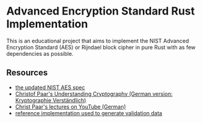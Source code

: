 # Advanced Encryption Standard Rust Implementation

This is an educational project that aims to implement the NIST Advanced Encryption Standard (AES) or Rijndael block cipher in pure Rust with as few dependencies as possible.

## Resources

- [the updated NIST AES spec](https://csrc.nist.gov/pubs/fips/197/final)
- [Christof Paar's Understanding Cryptography (German version: Kryptographie Verständlich)](https://www.crypto-textbook.com)
- [Christ Paar's lectures on YouTube (German)](https://www.youtube.com/watch?v=NHuibtoL_qk)
- [reference implementation used to generate validation data](https://www.cryptool.org/en/cto/aes-step-by-step)
